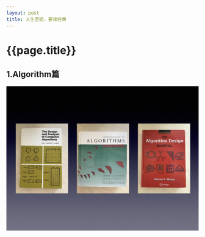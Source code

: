 ```yaml
---
layout: post
title: 人生苦短，要读经典
---
```

{{page.title}}
=====================================

## 1.Algorithm篇
<img src="/images/posts/2019-08-30/Algorithm_0.jpeg">
